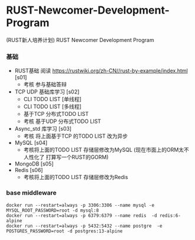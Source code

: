 # RUST-Newcomer-Development-Program
(RUST新人培养计划) RUST Newcomer Development Program

### 基础
- RUST基础 阅读 https://rustwiki.org/zh-CN//rust-by-example/index.html  [s01]
    - 考核 参与基础答辩
- TCP UDP 基础库学习  [s02]
    - CLI TODO LIST  [单线程]
    - CLI TODO LIST  [多线程]
    - 基于TCP 分布式TODO LIST
    - 考核 基于UDP 分布式TODO LIST
- Async_std 库学习 [s03]
    - 考核 将上面基于TCP 的TODO LIST 改为异步
- MySQL [s04]
    - 考核将上面的TODO LIST 存储层修改为MySQL  (现在市面上的ORM太不人性化了  打算写一个RUST的GORM)
- MongoDB [s05]
- Redis [s06]
    - 考核将上面的TODO LIST 存储层修改为Redis
  
  
### base middleware
``` 
docker run --restart=always -p 3306:3306 --name mysql -e MYSQL_ROOT_PASSWORD=root -d mysql:8
docker run --restart=always -p 6379:6379 --name redis  -d redis:6-alpine
docker run --restart=always -p 5432:5432 --name postgre  -e POSTGRES_PASSWORD=root -d postgres:13-alpine
```